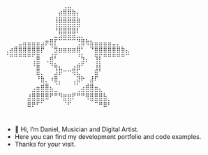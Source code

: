 ⠀⠀⠀⠀⠀⠀⠀⠀⠀⠀⠀⠀⠀⢀⣀⠀⠀⠀⠀⠀⠀⠀⠀⠀⠀⠀⠀⠀
⠀⠀⠀⠀⠀⠀⠀⠀⠀⠀⠀⠀⣴⣿⣿⣷⡄⠀⠀⠀⠀⠀⠀⠀⠀⠀⠀⠀
⠀⠀⠀⠀⠀⠀⠀⠀⠀⠀⠀⢸⣿⣿⣿⣿⣷⠀⠀⠀⠀⠀⠀⠀⠀⠀⠀⠀
⠀⠀⠀⠀⠀⠀⠀⠀⠀⠀⠀⢸⣿⣿⣿⣿⡟⠀⠀⠀⠀⠀⠀⠀⠀⠀⠀⠀
⠀⠀⠀⠀⠀⠀⠀⠀⠀⠀⠀⣀⣻⣿⣿⣿⣁⡀⠀⠀⠀⠀⠀⠀⠀⠀⠀⠀
⠀⠀⠀⣀⣤⣤⣤⣤⣠⡶⣿⡏⠉⠉⠉⠉⢙⣿⢷⣦⣤⣤⣤⣤⣀⡀⠀⠀
⢀⣴⣿⣿⣿⣿⣿⣿⡟⠀⠈⣻⣶⣶⣶⣶⣿⠃⠀⠙⣿⣿⣿⣿⣿⣿⣷⣄
⠈⠛⠛⠛⠛⠛⠋⣿⠀⠀⣼⠏⠀⠀⠀⠀⠘⢧⡀⠀⢻⡏⠛⠛⠛⠛⠛⠉
⠀⠀⠀⠀⠀⠀⠸⣿⠀⠈⠻⣦⡀⠀⠀⢀⣴⠟⠁⠀⢸⡇⠀⠀⠀⠀⠀⠀
⠀⠀⠀⠀⠀⠀⠀⣿⡀⠀⠀⣸⡿⠒⠒⢿⣏⠀⠀⠀⣾⠃⠀⠀⠀⠀⠀⠀
⠀⠀⠀⠀⠀⠀⠀⠘⣷⡀⠰⣿⡀⠀⠀⢀⣽⠗⠀⣼⠏⠀⠀⠀⠀⠀⠀⠀
⠀⠀⠀⠀⠀⠀⢀⣤⣾⣿⣄⠈⠁⠀⠀⠈⠁⣠⣾⣿⣤⡀⠀⠀⠀⠀⠀⠀
⠀⠀⠀⠀⠀⢠⣿⣿⣿⣿⡿⠿⢶⣤⣤⡶⠾⠿⣿⣿⣿⣿⣆⠀⠀⠀⠀⠀
⠀⠀⠀⠀⠀⣿⣿⡿⠟⠉⠀⠀⠀⠻⡿⠁⠀⠀⠈⠛⠿⣿⣿⡆⠀⠀⠀⠀
⠀⠀⠀⠀⠀⠉⠁⠀⠀⠀⠀⠀⠀⠀⠀⠀⠀⠀⠀⠀⠀⠀⠉⠀⠀   
⠀⠀⠀
- 👋 Hi, I’m Daniel, Musician and Digital Artist.
- Here you can find my development portfolio and code examples.
- Thanks for your visit. 

